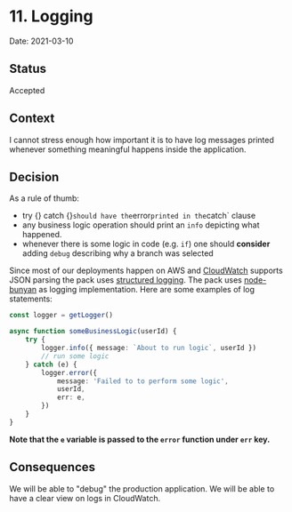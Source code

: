 # 11. Logging

Date: 2021-03-10

## Status

Accepted

## Context

I cannot stress enough how important it is to have log messages printed whenever something meaningful happens inside the application.

## Decision

As a rule of thumb:

-   try {} catch {}`should have the`error`printed in the`catch` clause
-   any business logic operation should print an `info` depicting what happened.
-   whenever there is some logic in code (e.g. `if`) one should **consider** adding `debug` describing why a branch was selected

Since most of our deployments happen on AWS and [CloudWatch](https://aws.amazon.com/about-aws/whats-new/2015/01/20/amazon-cloudwatch-logs-json-log-format-support/) supports JSON parsing the pack uses [structured logging](https://www.google.com/search?q=structured+logging).
The pack uses [node-bunyan](https://github.com/trentm/node-bunyan) as logging implementation.
Here are some examples of log statements:

```typescript
const logger = getLogger()

async function someBusinessLogic(userId) {
    try {
        logger.info({ message: `About to run logic`, userId })
        // run some logic
    } catch (e) {
        logger.error({
            message: 'Failed to to perform some logic',
            userId,
            err: e,
        })
    }
}
```

**Note that the `e` variable is passed to the `error` function under `err` key.**

## Consequences

We will be able to "debug" the production application.
We will be able to have a clear view on logs in CloudWatch.
